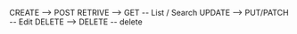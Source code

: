 CREATE --> POST
RETRIVE --> GET -- List / Search
UPDATE --> PUT/PATCH -- Edit
DELETE --> DELETE -- delete
